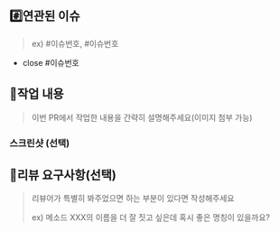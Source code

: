 ## #️⃣연관된 이슈

> ex) #이슈번호, #이슈번호

- close #이슈번호

## 📝작업 내용

> 이번 PR에서 작업한 내용을 간략히 설명해주세요(이미지 첨부 가능)

### 스크린샷 (선택)

## 💬리뷰 요구사항(선택)

> 리뷰어가 특별히 봐주었으면 하는 부분이 있다면 작성해주세요
>
> ex) 메소드 XXX의 이름을 더 잘 짓고 싶은데 혹시 좋은 명칭이 있을까요?
